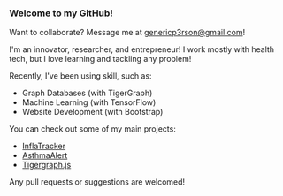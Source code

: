 ### Welcome to my GitHub! 

Want to collaborate? Message me at genericp3rson@gmail.com!

I'm an innovator, researcher, and entrepreneur! I work mostly with health tech, but I love learning and tackling any problem!

Recently, I've been using skill, such as:
- Graph Databases (with TigerGraph)
- Machine Learning (with TensorFlow)
- Website Development (with Bootstrap)

You can check out some of my main projects:
- [InflaTracker](https://github.com/GenericP3rson/InflaTracker)
- [AsthmaAlert](https://github.com/GenericP3rson/AsthmaAlert)
- [Tigergraph.js](https://github.com/GenericP3rson/Tigergraph.js)

Any pull requests or suggestions are welcomed!
